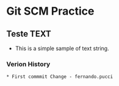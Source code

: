 # Git SCM Practice


## Teste TEXT

- This is a simple sample of text string.


###  Verion History

	* First commmit Change - fernando.pucci
